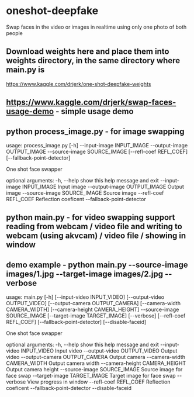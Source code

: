 # oneshot-deepfake
Swap faces in the video or images in realtime using only one photo of both people
## Download weights here and place them into weights directory, in the same directory where main.py is
https://www.kaggle.com/drjerk/one-shot-deepfake-weights
## https://www.kaggle.com/drjerk/swap-faces-usage-demo - simple usage demo
## python process_image.py - for image swapping
usage: process_image.py [-h] --input-image INPUT_IMAGE --output-image OUTPUT_IMAGE --source-image SOURCE_IMAGE [--refl-coef REFL_COEF] [--fallback-point-detector]

One shot face swapper

optional arguments:
  -h, --help            show this help message and exit
  --input-image INPUT_IMAGE
                        Input image
  --output-image OUTPUT_IMAGE
                        Output image
  --source-image SOURCE_IMAGE
                        Source image
  --refl-coef REFL_COEF
                        Reflection coeficent
  --fallback-point-detector
  
  ## python main.py - for video swapping support reading from webcam / video file and writing to webcam (using akvcam) / video file / showing in window
  ## demo example - python main.py --source-image images/1.jpg --target-image images/2.jpg --verbose
  usage: main.py [-h] [--input-video INPUT_VIDEO] [--output-video OUTPUT_VIDEO] [--output-camera OUTPUT_CAMERA] [--camera-width CAMERA_WIDTH] [--camera-height CAMERA_HEIGHT] --source-image SOURCE_IMAGE [--target-image TARGET_IMAGE]
               [--verbose] [--refl-coef REFL_COEF] [--fallback-point-detector] [--disable-faceid]

One shot face swapper

optional arguments:
  -h, --help            show this help message and exit
  --input-video INPUT_VIDEO
                        Input video
  --output-video OUTPUT_VIDEO
                        Output video
  --output-camera OUTPUT_CAMERA
                        Output camera
  --camera-width CAMERA_WIDTH
                        Output camera width
  --camera-height CAMERA_HEIGHT
                        Output camera height
  --source-image SOURCE_IMAGE
                        Source image for face swap
  --target-image TARGET_IMAGE
                        Target image for face swap
  --verbose             View progress in window
  --refl-coef REFL_COEF
                        Reflection coeficent
  --fallback-point-detector
  --disable-faceid

